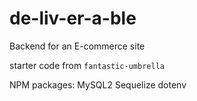 # de-liv-er-a-ble
Backend for an E-commerce site

starter code from `fantastic-umbrella`

NPM packages:
MySQL2
Sequelize
dotenv 